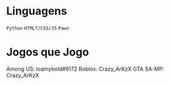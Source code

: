 # Linguagens
```Python```
```HTMLT/CSS/JS```
```Pawn```

# Jogos que Jogo
Among US: loamybold#9172
Roblox: Crazy_ArKzX
GTA SA-MP: Crazy_ArKzX
